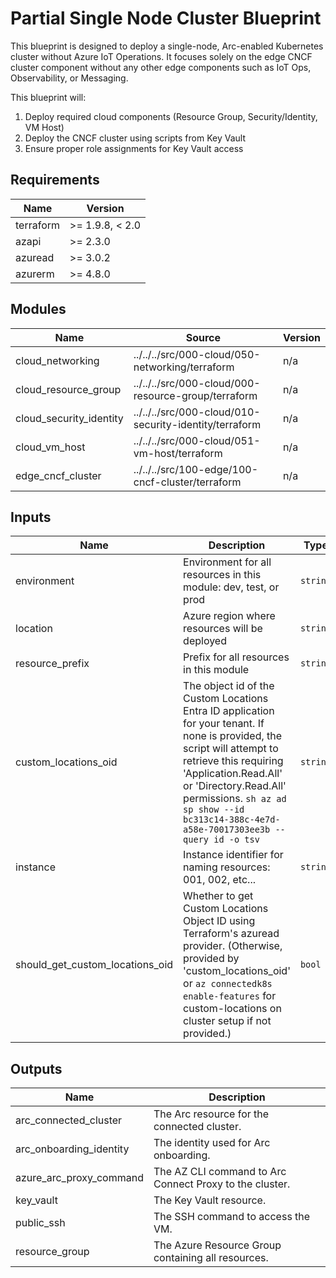 <!-- BEGIN_TF_DOCS -->
<!-- markdown-table-prettify-ignore-start -->
# Partial Single Node Cluster Blueprint

This blueprint is designed to deploy a single-node, Arc-enabled Kubernetes cluster without Azure IoT Operations.
It focuses solely on the edge CNCF cluster component without any other edge components
such as IoT Ops, Observability, or Messaging.

This blueprint will:

1. Deploy required cloud components (Resource Group, Security/Identity, VM Host)
2. Deploy the CNCF cluster using scripts from Key Vault
3. Ensure proper role assignments for Key Vault access

## Requirements

| Name | Version |
|------|---------|
| terraform | >= 1.9.8, < 2.0 |
| azapi | >= 2.3.0 |
| azuread | >= 3.0.2 |
| azurerm | >= 4.8.0 |

## Modules

| Name | Source | Version |
|------|--------|---------|
| cloud\_networking | ../../../src/000-cloud/050-networking/terraform | n/a |
| cloud\_resource\_group | ../../../src/000-cloud/000-resource-group/terraform | n/a |
| cloud\_security\_identity | ../../../src/000-cloud/010-security-identity/terraform | n/a |
| cloud\_vm\_host | ../../../src/000-cloud/051-vm-host/terraform | n/a |
| edge\_cncf\_cluster | ../../../src/100-edge/100-cncf-cluster/terraform | n/a |

## Inputs

| Name | Description | Type | Default | Required |
|------|-------------|------|---------|:--------:|
| environment | Environment for all resources in this module: dev, test, or prod | `string` | n/a | yes |
| location | Azure region where resources will be deployed | `string` | n/a | yes |
| resource\_prefix | Prefix for all resources in this module | `string` | n/a | yes |
| custom\_locations\_oid | The object id of the Custom Locations Entra ID application for your tenant. If none is provided, the script will attempt to retrieve this requiring 'Application.Read.All' or 'Directory.Read.All' permissions. ```sh az ad sp show --id bc313c14-388c-4e7d-a58e-70017303ee3b --query id -o tsv``` | `string` | `null` | no |
| instance | Instance identifier for naming resources: 001, 002, etc... | `string` | `"001"` | no |
| should\_get\_custom\_locations\_oid | Whether to get Custom Locations Object ID using Terraform's azuread provider. (Otherwise, provided by 'custom\_locations\_oid' or `az connectedk8s enable-features` for custom-locations on cluster setup if not provided.) | `bool` | `true` | no |

## Outputs

| Name | Description |
|------|-------------|
| arc\_connected\_cluster | The Arc resource for the connected cluster. |
| arc\_onboarding\_identity | The identity used for Arc onboarding. |
| azure\_arc\_proxy\_command | The AZ CLI command to Arc Connect Proxy to the cluster. |
| key\_vault | The Key Vault resource. |
| public\_ssh | The SSH command to access the VM. |
| resource\_group | The Azure Resource Group containing all resources. |
<!-- markdown-table-prettify-ignore-end -->
<!-- END_TF_DOCS -->
